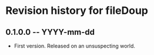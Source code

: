 # Revision history for fileDoup

## 0.1.0.0 -- YYYY-mm-dd

* First version. Released on an unsuspecting world.
